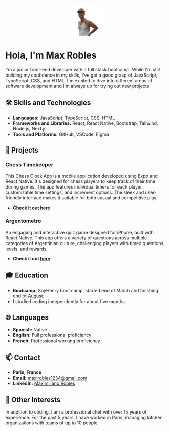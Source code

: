 <div style="text-align: center;">
    <img src="./public/wave-hi.gif" alt="Wave Hi" width="100"/>
</div>

# Hola, I'm Max Robles

I'm a junior front-end developer with a full stack bootcamp. While I'm still building my confidence in my skills, I've got a good grasp of JavaScript, TypeScript, CSS, and HTML. I'm excited to dive into different areas of software development and I'm always up for trying out new projects!

## 🛠 Skills and Technologies
- **Languages:** JavaScript, TypeScript, CSS, HTML
- **Frameworks and Libraries:** React, React Native, Bootstrap, Tailwind, Node.js, Next.js
- **Tools and Platforms:** GitHub, VSCode, Figma

## 🚀 Projects
### Chess Timekeeper
This Chess Clock App is a mobile application developed using Expo and React Native. It's designed for chess players to keep track of their time during games. The app features individual timers for each player, customizable time settings, and increment options. The sleek and user-friendly interface makes it suitable for both casual and competitive play.

- **Check it out [here](https://apps.apple.com/fr/app/chess-timekeeper/id6473749061?l=en-GB)**

### Argentometro
An engaging and interactive quiz game designed for iPhone, built with React Native. This app offers a variety of questions across multiple categories of Argentinian culture, challenging players with timed questions, levels, and rewards.

- **Check it out [here](https://apps.apple.com/fr/app/argentometro/id6475984871?l=en-GB)**

## 🎓 Education
- **Bootcamp:** SoyHenry boot camp, started end of March and finishing end of August.
-  I studied coding independently for about five months.

## 🌐 Languages
- **Spanish:** Native
- **English:** Full professional proficiency
- **French:** Professional working proficiency

## 📫 Contact
- **Paris, France**
- **Email:** maxirobles1234@gmail.com
- **LinkedIn:** [Maximiliano Robles](https://www.linkedin.com/in/maximiliano-robles-39436113b/)

## 🌱 Other Interests
In addition to coding, I am a professional chef with over 15 years of experience. For the past 5 years, I have worked in Paris, managing kitchen organizations with teams of up to 10 people.
